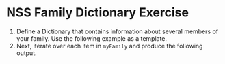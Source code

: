 # NSS Family Dictionary Exercise

1. Define a Dictionary that contains information about several members of your family. Use the following example as a template.
2. Next, iterate over each item in `myFamily` and produce the following output.